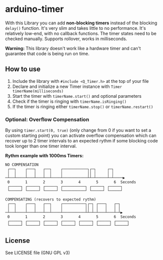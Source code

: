 # arduino-timer
With this Library you can add **non-blocking timers** instead of the blocking
`delay()` function. It's very slim and takes little to no performance.
It's relatively low-end, with no callback functions. The timer states need to
be checked manually. Supports rollover, works in milliseconds.

**Warning:** This library doesn't work like a hardware timer and can't
guarantee that code is being run on time.

## How to use

1. Include the library with `#include <Q_Timer.h>` at the top of your file
2. Declare and initialize a new Timer instance with `Timer timerName(milliseconds)`
3. Start the timer with `timerName.start()` and optional parameters
4. Check if the timer is ringing with `timerName.isRinging()`
5. If the timer is ringing either `timerName.stop()` or `timerName.restart()`

### Optional: Overflow Compensation
By using `timer.start(0, true)` (only change from 0 if you want to set a custom
starting point) you can activate overflow compensation which can recover up to 2
timer intervals to an expected rythm if some blocking code took longer than one
timer interval.

**Rythm example with 1000ms Timers:**

```
NO COMPENSATION
 ┌──┐    ┌───┐   ┌──┐    ┌───────────┐┌─┐     ┌─┐
 │  │    │   │   │  │    │           ││ │     │ │
─┴──┴────┴───┴───┴──┴────┴───────────┴┴─┴─────┴─┴────▶
 0       1       2       3       4       5       6  Seconds
 ┌─────┐ ┌─────┐ ┌─────┐ ┌──────────┐ ┌─────┐ ┌─────┐
 └─────┘ └─────┘ └─────┘ └──────────┘ └─────┘ └─────┘
```

```
COMPENSATING (recovers to expected rythm)
 ┌──┐    ┌───┐   ┌──┐    ┌──────────┐┌─┐ ┌───┐   ┌─┐
 │  │    │   │   │  │    │          ││ │ │   │   │ │
─┴──┴────┴───┴───┴──┴────┴──────────┴┴─┴─┴───┴───┴─┴▶
 0       1       2       3       4       5       6  Seconds
 ┌─────┐ ┌─────┐ ┌─────┐ ┌─────┐ ┌─────┐ ┌─────┐ ┌─────┐
 └─────┘ └─────┘ └─────┘ └─────┘ └─────┘ └─────┘ └─────┘
```

## License

See LICENSE file (GNU GPL v3)
